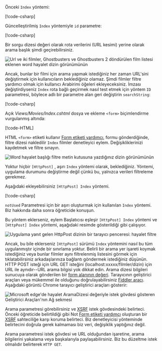 <!--
[!code-html[](../../tutorials/first-mvc-app/start-mvc/sample/MvcMovie/Views/Shared/_Layout.cshtml?highlight=7,31)]


[!code-csharp[](../../tutorials/first-mvc-app/start-mvc/sample/MvcMovie/Controllers/MoviesController.cs?name=snippet_1stSearch)]

[!code-csharp[](../../tutorials/first-mvc-app/start-mvc/sample/MvcMovie/Controllers/MoviesController.cs?name=snippet_SearchNull)]

![Index view](../../tutorials/first-mvc-app/search/_static/ghost.png)


[!code-csharp[](../../tutorials/first-mvc-app/start-mvc/sample/MvcMovie/Startup.cs?highlight=5&name=snippet_1)]

--> 

Önceki `Index` yöntemi:

[!code-csharp[](../../tutorials/first-mvc-app/start-mvc/sample/MvcMovie/Controllers/MoviesController.cs?highlight=1,8&name=snippet_1stSearch)]

Güncelleştirilmiş `Index` yöntemiyle `id` parametre:

[!code-csharp[](../../tutorials/first-mvc-app/start-mvc/sample/MvcMovie/Controllers/MoviesController.cs?highlight=1,8&name=snippet_SearchID)]

Bir sorgu dizesi değeri olarak rota verilerini (URL kesimi) yerine olarak arama başlık şimdi geçirebilirsiniz.

![Url ve iki filmler, Ghostbusters ve Ghostbusters 2 döndürülen film listesi eklenen word hayalet dizin görünümünün](../../tutorials/first-mvc-app/search/_static/g2.png)

Ancak, bunlar bir filmi için arama yapmak istediğiniz her zaman URL'sini değiştirmek için kullanıcıların beklediğiniz olamaz. Şimdi filmler filtre yardımcı olmak için kullanıcı Arabirimi öğeleri ekleyeceksiniz. İmzası değiştirdiyseniz `Index` rota bağlı geçirmek nasıl test etmek için yöntem `ID` parametresi, böylece adlı bir parametre alan geri değiştirin `searchString`:

[!code-csharp[](../../tutorials/first-mvc-app/start-mvc/sample/MvcMovie/Controllers/MoviesController.cs?highlight=1&name=snippet_1stSearch)]

Açık *Views/Movies/Index.cshtml* dosya ve ekleme `<form>` biçimlendirme vurgulanmış altında:

[!code-HTML[](../../tutorials/first-mvc-app/start-mvc/sample/MvcMovie/Views/Movies/IndexForm1.cshtml?highlight=10-16&range=4-21)]

HTML `<form>` etiketi kullanır [Form etiketi yardımcı](xref:mvc/views/working-with-forms), formu gönderdiğinde, filtre dizesi nakledilir `Index` filmler denetleyici eylem. Değişikliklerinizi kaydetmek ve filtre sınayın.

![Word hayalet başlığı filtre metin kutusuna yazdığınız dizin görünümünün](../../tutorials/first-mvc-app/search/_static/filter.png)

Yoktur hiçbir `[HttpPost]` , aşırı `Index` yöntemi olarak, beklediğiniz. Yöntemi, uygulama durumunu değiştirme değil çünkü bu, yalnızca verileri filtreleme gerekmez.

Aşağıdaki ekleyebilirsiniz `[HttpPost] Index` yöntemi.

[!code-csharp[](../../tutorials/first-mvc-app/start-mvc/sample/MvcMovie/Controllers/MoviesController.cs?highlight=1&name=snippet_SearchPost)]

`notUsed` Parametresi için bir aşırı oluşturmak için kullanılan `Index` yöntemi. Biz hakkında daha sonra öğreticide konuşun.

Bu yöntem eklerseniz, eylem Başlatıcısı eşleşir `[HttpPost] Index` yöntemi ve `[HttpPost] Index` yöntemi, aşağıdaki resimde gösterildiği gibi çalışıyor.

![Uygulama yanıt gelen HttpPost dizinin bir tarayıcı penceresi: hayalet filtre](../../tutorials/first-mvc-app/search/_static/fo.png)

Ancak, bu bile eklerseniz `[HttpPost]` sürümü `Index` yöntemini nasıl bu tüm uygulanmıştır içinde bir sınırlama yoktur. Belirli bir arama yer işareti koymak istediğiniz veya bunlar filmler aynı filtrelenmiş listesini görmek için tıklatabilirsiniz arkadaşlarınıza bağlantı göndermek istediğiniz düşünün. HTTP POST isteği için URL GET isteğini (localhost:xxxxx/filmler/dizin) için URL ile aynıdır--URL arama bilgisi yok dikkat edin. Arama dizesi bilgileri sunucuya olarak gönderilen bir [form alanının değeri](https://developer.mozilla.org/docs/Learn/HTML/Forms/Sending_and_retrieving_form_data). Tarayıcının geliştirici araçları veya mükemmel ile olduğunu doğrulayabilirsiniz [Fiddler aracı](http://www.telerik.com/fiddler). Aşağıdaki görüntü Chrome tarayıcı geliştirici araçları gösterir:

![Microsoft edge'de hayalet AramaDizesi değeriyle istek gövdesi gösteren Geliştirici Araçları'nın Ağ sekmesi](../../tutorials/first-mvc-app/search/_static/f12_rb.png)

Arama parametresi görebilirsiniz ve [XSRF](xref:security/anti-request-forgery) istek gövdesindeki belirteci. Önceki öğreticide belirtildiği gibi Not [Form etiketi yardımcı](xref:mvc/views/working-with-forms) oluşturan bir [XSRF](xref:security/anti-request-forgery) sahteciliğe karşı koruma belirteci. Biz denetleyicisi yönteminde belirtecini doğrula gerek kalmaması biz veri, değişiklik yaptığınız değil.

Arama parametresi istek gövdesi ve URL olduğundan işaretine, arama bilgilerini yakalama veya başkalarıyla paylaşabilirsiniz. Biz bu düzeltme istek olmalıdır belirterek `HTTP GET`.
